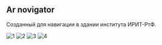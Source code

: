 ## Ar novigator

Созданный для навигации в здании института ИРИТ-РтФ.  

![1](https://github.com/AinurGalimzyanov/ar-navigator/assets/89537004/e420b527-bb77-4410-b170-14bd4690af11)
![2](https://github.com/AinurGalimzyanov/ar-navigator/assets/89537004/d2cdf026-22d9-4102-b47b-4385d3c5aade)
![3](https://github.com/AinurGalimzyanov/ar-navigator/assets/89537004/dfca4441-5ebb-4462-a614-3e7ea35d2ac9)
![4](https://github.com/AinurGalimzyanov/ar-navigator/assets/89537004/500353c0-c4d4-4524-b1ea-bd58cf2abe5c)
